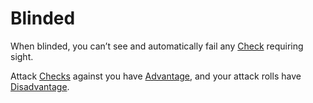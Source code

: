 # Blinded

When blinded, you can’t see and automatically fail any [Check](../Game%20Procedures/Check.md) requiring sight.

Attack [Checks](../Game%20Procedures/Check.md) against you have [Advantage](../Game%20Procedures/Dice%20Rolls/Advantage.md), and your attack rolls have [Disadvantage](../Game%20Procedures/Dice%20Rolls/Disadvantage.md).